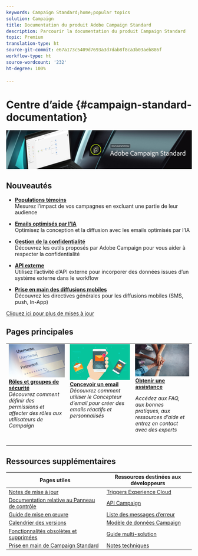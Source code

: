```yaml
---
keywords: Campaign Standard;home;popular topics
solution: Campaign
title: Documentation du produit Adobe Campaign Standard
description: Parcourir la documentation du produit Campaign Standard
topic: Premium
translation-type: ht
source-git-commit: e67a173c5409d7693a3d7dab8f8ca3b03aeb886f
workflow-type: ht
source-wordcount: '232'
ht-degree: 100%

---
```



# Centre d’aide {#campaign-standard-documentation}

![](start/using/assets/do-not-localize/banner_acs_doc.jpg)

## Nouveautés

* **[Populations témoins](sending/using/control-group.md)**<br/>
Mesurez l’impact de vos campagnes en excluant une partie de leur audience

* **[Emails optimisés par l’IA](sending/using/predictive.md)**<br/>
Optimisez la conception et la diffusion avec les emails optimisés par l’IA

* **[Gestion de la confidentialité](https://helpx.adobe.com/fr/campaign/kb/campaign-privacy.html)**<br/>
Découvrez les outils proposés par Adobe Campaign pour vous aider à respecter la confidentialité

* **[API externe](automating/using/external-api.md)**<br/>
Utilisez l’activité d’API externe pour incorporer des données issues d’un système externe dans le workflow

* **[Prise en main des diffusions mobiles](https://helpx.adobe.com/fr/campaign/kb/acs-mobile.html)**<br/>
Découvrez les directives générales pour les diffusions mobiles (SMS, push, In-App)

[Cliquez ici pour plus de mises à jour](rn/using/documentation-updates.md)

## Pages principales

<table>
<tr>
  <td valign="top">
    <a href="administration/using/about-access-management.md">
      <img alt="Rôles" src="start/using/assets/roles.png"/>
    </a>
    <div>
    <a href="administration/using/about-access-management.md"><strong>Rôles et groupes de sécurité</strong></a>
    </div>
    <em>Découvrez comment définir des permissions et affecter des rôles aux utilisateurs de Campaign</em>
    <br>
  </td>
  <td valign="top">
    <a href="designing/using/designing-content-in-adobe-campaign.md">
      <img alt="Concepteur" src="start/using/assets/design.png" />
    </a>
    <div>
    <a href="designing/using/designing-content-in-adobe-campaign.md"><strong>Concevoir un email</strong></a>
    </div>
    <em>Découvrez comment utiliser le Concepteur d’email pour créer des emails réactifs et personnalisés</em> <br>
  </td>
  <td valign="top">
       <img alt="Assistance" src="start/using/assets/do-not-localize/help.jpeg" />
    <div><a href="https://helpx.adobe.com/fr/campaign/kb/ac-support.html">
    <strong>Obtenir une assistance</strong></a>
    </div>
    <p><em>Accédez aux FAQ, aux bonnes pratiques, aux ressources d’aide et entrez en contact avec des experts</em></p>
    <br>
  </td>
</tr>
</table>

## Ressources supplémentaires

| Pages utiles | Ressources destinées aux développeurs |
|---|---|
| [Notes de mise à jour](rn/using/release-notes.md) | [Triggers Experience Cloud](integrating/using/about-adobe-experience-cloud-triggers.md) |
| [Documentation relative au Panneau de contrôle](https://docs.adobe.com/content/help/fr-FR/control-panel/using/control-panel-home.html) | [API Campaign](api/using/get-started-apis.md) |
| [Guide de mise en œuvre](https://helpx.adobe.com/fr/campaign/kb/campaign-standard-implementation-guide.html) | [Liste des messages d’erreur](https://docs.adobe.com/content/help/en/campaign-classic/technicalresources/error_messages/error_codes.html) |
| [Calendrier des versions](rn/using/release-planning.md) | [Modèle de données Campaign](developing/using/datamodel-introduction.md) |
| [Fonctionnalités obsolètes et supprimées](https://helpx.adobe.com/fr/campaign/kb/acs-deprecated-and-removed-features.html) | [Guide multi-solution](integrating/using/get-started-campaign-integrations.md) |
| [Prise en main de Campaign Standard](start/using/about-campaign-standard.md) | [Notes techniques](https://helpx.adobe.com/fr/campaign/kb/acs-article-list.html) |

